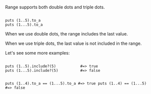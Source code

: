 Range supports both double
dots and triple dots.

<codeblock language="ruby" type="lesson">
<code>
puts (1..5).to_a
puts (1...5).to_a
</code>
</codeblock>

When we use double dots,
the range includes the
last value.

When we use triple dots,
the last value is not
included in the range.

Let's see some more examples:

<codeblock language="ruby" type="lesson">
<code>
puts (1..5).include?(5)           #=> true
puts (1...5).include?(5)          #=> false

puts (1..4).to_a == (1...5).to_a  #=> true
puts (1..4) == (1...5)            #=> false
</code>
</codeblock>